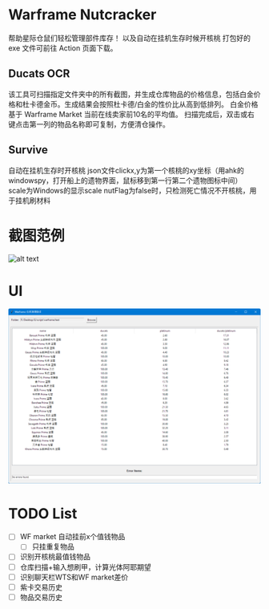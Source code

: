 # Warframe Nutcracker
帮助星际仓鼠们轻松管理部件库存！
以及自动在挂机生存时候开核桃
打包好的 exe 文件可前往 Action 页面下载。

## Ducats OCR
该工具可扫描指定文件夹中的所有截图，并生成仓库物品的价格信息，包括白金价格和杜卡德金币。生成结果会按照杜卡德/白金的性价比从高到低排列。
白金价格基于 Warframe Market 当前在线卖家前10名的平均值。
扫描完成后，双击或右键点击第一列的物品名称即可复制，方便清仓操作。

## Survive
自动在挂机生存时开核桃
json文件clickx,y为第一个核桃的xy坐标（用ahk的windowspy，打开船上的遗物界面，鼠标移到第一行第二个遗物图标中间）
scale为Windows的显示scale
nutFlag为false时，只检测死亡情况不开核桃，用于挂机刷材料


# 截图范例
![alt text](https://github.com/requiem2017/WarframeDucatsOCR/blob/main/example/test.png)
# UI
![alt text](https://github.com/requiem2017/WarframeDucatsOCR/blob/main/example/UI.png)
# TODO List
- [ ] WF market 自动挂前x个值钱物品
  - [ ] 只挂重复物品
- [ ] 识别开核桃最值钱物品
- [ ] 仓库扫描+输入想刷甲，计算光体阿耶期望
- [ ] 识别聊天栏WTS和WF market差价
- [ ] 紫卡交易历史
- [ ] 物品交易历史
